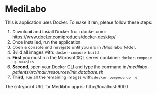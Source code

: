 # MediLabo

This is application uses Docker. To make it run, please follow these steps:
1. Download and install Docker from docker.com: https://www.docker.com/products/docker-desktop/
2. Once installed, run the application.
3. Open a console and navigate until you are in /Medilabo folder.
4. Build all images with: `docker-compose build`
5. **First** you must run the MicrosoftSQL server container: `docker-compose up mssqldb`
6. **Second**, open your Docker CLI and type the command in _/medilabo-patients/src/main/resources/init_database.sh_
7. **Third**, run all the remaining images with: `docker-compose up -d`

The entrypoint URL for Medilabo app is: http://localhost:9000
